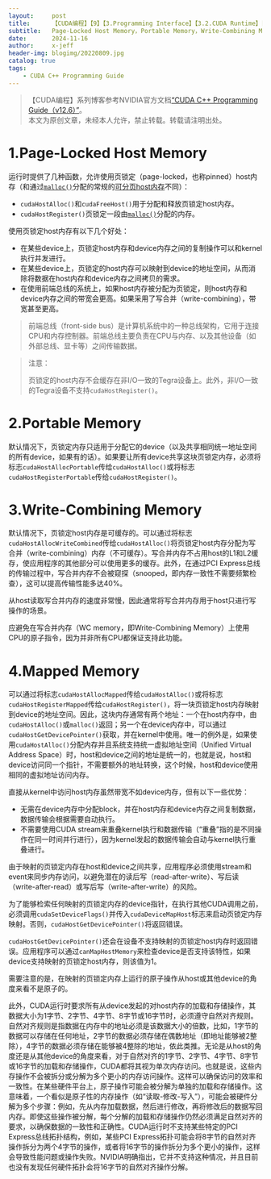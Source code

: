 ```yaml
---
layout:     post
title:      【CUDA编程】【9】【3.Programming Interface】【3.2.CUDA Runtime】【3.2.6.Page-Locked Host Memory】
subtitle:   Page-Locked Host Memory，Portable Memory，Write-Combining Memory，Mapped Memory，
date:       2024-11-16
author:     x-jeff
header-img: blogimg/20220809.jpg
catalog: true
tags:
    - CUDA C++ Programming Guide
---
```

>【CUDA编程】系列博客参考NVIDIA官方文档[“CUDA C++ Programming Guide（v12.6）”](https://docs.nvidia.com/cuda/cuda-c-programming-guide/index.html)。  
>本文为原创文章，未经本人允许，禁止转载。转载请注明出处。

# 1.Page-Locked Host Memory

运行时提供了几种函数，允许使用页锁定（page-locked，也称pinned）host内存（和通过[`malloc()`](https://shichaoxin.com/2024/08/24/C++%E5%9F%BA%E7%A1%80-%E7%AC%AC%E4%B8%80%E7%99%BE%E9%9B%B6%E5%85%AD%E8%AF%BE-%E7%89%B9%E6%AE%8A%E5%B7%A5%E5%85%B7%E4%B8%8E%E6%8A%80%E6%9C%AF-%E6%8E%A7%E5%88%B6%E5%86%85%E5%AD%98%E5%88%86%E9%85%8D/#22malloc%E5%87%BD%E6%95%B0%E4%B8%8Efree%E5%87%BD%E6%95%B0)分配的常规的[可分页host内存](https://shichaoxin.com/2023/10/26/%E7%A8%8B%E5%BA%8F%E6%98%AF%E6%80%8E%E6%A0%B7%E8%B7%91%E8%B5%B7%E6%9D%A5%E7%9A%84-%E7%AC%AC5%E7%AB%A0-%E5%86%85%E5%AD%98%E5%92%8C%E7%A3%81%E7%9B%98%E7%9A%84%E4%BA%B2%E5%AF%86%E5%85%B3%E7%B3%BB/#3%E8%99%9A%E6%8B%9F%E5%86%85%E5%AD%98%E6%8A%8A%E7%A3%81%E7%9B%98%E4%BD%9C%E4%B8%BA%E9%83%A8%E5%88%86%E5%86%85%E5%AD%98%E6%9D%A5%E4%BD%BF%E7%94%A8)不同）：

* `cudaHostAlloc()`和`cudaFreeHost()`用于分配和释放页锁定host内存。
* `cudaHostRegister()`页锁定一段由[`malloc()`](https://shichaoxin.com/2024/08/24/C++%E5%9F%BA%E7%A1%80-%E7%AC%AC%E4%B8%80%E7%99%BE%E9%9B%B6%E5%85%AD%E8%AF%BE-%E7%89%B9%E6%AE%8A%E5%B7%A5%E5%85%B7%E4%B8%8E%E6%8A%80%E6%9C%AF-%E6%8E%A7%E5%88%B6%E5%86%85%E5%AD%98%E5%88%86%E9%85%8D/#22malloc%E5%87%BD%E6%95%B0%E4%B8%8Efree%E5%87%BD%E6%95%B0)分配的内存。

使用页锁定host内存有以下几个好处：

* 在某些device上，页锁定host内存和device内存之间的复制操作可以和kernel执行并发进行。
* 在某些device上，页锁定的host内存可以映射到device的地址空间，从而消除将数据在host内存和device内存之间拷贝的需求。
* 在使用前端总线的系统上，如果host内存被分配为页锁定，则host内存和device内存之间的带宽会更高。如果采用了写合并（write-combining），带宽甚至更高。

>前端总线（front-side bus）是计算机系统中的一种总线架构，它用于连接CPU和内存控制器。前端总线主要负责在CPU与内存、以及其他设备（如外部总线、显卡等）之间传输数据。

>注意：
>
>页锁定的host内存不会缓存在非I/O一致的Tegra设备上。此外，非I/O一致的Tegra设备不支持`cudaHostRegister()`。

# 2.Portable Memory

默认情况下，页锁定内存只适用于分配它的device（以及共享相同统一地址空间的所有device，如果有的话）。如果要让所有device共享这块页锁定内存，必须将标志`cudaHostAllocPortable`传给`cudaHostAlloc()`或将标志`cudaHostRegisterPortable`传给`cudaHostRegister()`。

# 3.Write-Combining Memory

默认情况下，页锁定host内存是可缓存的。可以通过将标志`cudaHostAllocWriteCombined`传给`cudaHostAlloc()`将页锁定host内存分配为写合并（write-combining）内存（不可缓存）。写合并内存不占用host的L1和L2缓存，使应用程序的其他部分可以使用更多的缓存。此外，在通过PCI Express总线的传输过程中，写合并内存不会被窥探（snooped，即内存一致性不需要频繁检查），这可以提高传输性能多达40%。

从host读取写合并内存的速度非常慢，因此通常将写合并内存用于host只进行写操作的场景。

应避免在写合并内存（WC memory，即Write-Combining Memory）上使用CPU的原子指令，因为并非所有CPU都保证支持此功能。

# 4.Mapped Memory

可以通过将标志`cudaHostAllocMapped`传给`cudaHostAlloc()`或将标志`cudaHostRegisterMapped`传给`cudaHostRegister()`，将一块页锁定host内存映射到device的地址空间。因此，这块内存通常有两个地址：一个在host内存中，由`cudaHostAlloc()`或`malloc()`返回；另一个在device内存中，可以通过`cudaHostGetDevicePointer()`获取，并在kernel中使用。唯一的例外是，如果使用`cudaHostAlloc()`分配内存并且系统支持统一虚拟地址空间（Unified Virtual Address Space）时，host和device之间的地址是统一的，也就是说，host和device访问同一个指针，不需要额外的地址转换，这个时候，host和device使用相同的虚拟地址访问内存。

直接从kernel中访问host内存虽然带宽不如device内存，但有以下一些优势：

* 无需在device内存中分配block，并在host内存和device内存之间复制数据，数据传输会根据需要自动执行。
* 不需要使用CUDA stream来重叠kernel执行和数据传输（“重叠”指的是不同操作在同一时间并行进行），因为kernel发起的数据传输会自动与kernel执行重叠进行。

由于映射的页锁定内存在host和device之间共享，应用程序必须使用stream和event来同步内存访问，以避免潜在的读后写（read-after-write）、写后读（write-after-read）或写后写（write-after-write）的风险。

为了能够检索任何映射的页锁定内存的device指针，在执行其他CUDA调用之前，必须调用`cudaSetDeviceFlags()`并传入`cudaDeviceMapHost`标志来启动页锁定内存映射。否则，`cudaHostGetDevicePointer()`将返回错误。

`cudaHostGetDevicePointer()`还会在设备不支持映射的页锁定host内存时返回错误。应用程序可以通过`canMapHostMemory`来检查device是否支持该特性，如果device支持映射的页锁定host内存，则该值为1。

需要注意的是，在映射的页锁定内存上运行的原子操作从host或其他device的角度来看不是原子的。

此外，CUDA运行时要求所有从device发起的对host内存的加载和存储操作，其数据大小为1字节、2字节、4字节、8字节或16字节时，必须遵守自然对齐规则。自然对齐规则是指数据在内存中的地址必须是该数据大小的倍数，比如，1字节的数据可以存储在任何地址，2字节的数据必须存储在偶数地址（即地址能够被2整除），4字节的数据必须存储在能够被4整除的地址，依此类推。无论是从host的角度还是从其他device的角度来看，对于自然对齐的1字节、2字节、4字节、8字节或16字节的加载和存储操作，CUDA都将其视为单次内存访问。也就是说，这些内存操作不会被拆分或分解为多个更小的内存访问操作。这样可以确保访问的效率和一致性。在某些硬件平台上，原子操作可能会被分解为单独的加载和存储操作。这意味着，一个看似是原子性的内存操作（如“读取-修改-写入”），可能会被硬件分解为多个步骤：例如，先从内存加载数据，然后进行修改，再将修改后的数据写回内存。即使这些操作被分解，每个分解的加载和存储操作仍然必须满足自然对齐的要求，以确保数据的一致性和正确性。CUDA运行时不支持某些特定的PCI Express总线拓扑结构，例如，某些PCI Express拓扑可能会将8字节的自然对齐操作拆分为两个4字节的操作，或者将16字节的操作拆分为多个更小的操作，这样会导致性能问题或操作失败。NVIDIA明确指出，它并不支持这种情况，并且目前也没有发现任何硬件拓扑会将16字节的自然对齐操作分解。